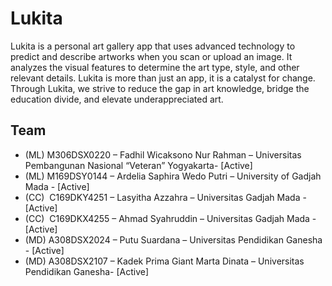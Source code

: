 # Lukita
Lukita is a personal art gallery app that uses advanced technology to predict and describe artworks when you scan or upload an image. It analyzes the visual features to determine the art type, style, and other relevant details. Lukita is more than just an app, it is a catalyst for change. Through Lukita, we strive to reduce the gap in art knowledge, bridge the education divide, and elevate underappreciated art.

## Team

- (ML) M306DSX0220 – Fadhil Wicaksono Nur Rahman – Universitas Pembangunan Nasional “Veteran” Yogyakarta- [Active]
- (ML) M169DSY0144 – Ardelia Saphira Wedo Putri – University of Gadjah Mada - [Active]
- (CC)  C169DKY4251 – Lasyitha Azzahra – Universitas Gadjah Mada - [Active]
- (CC)  C169DKX4255 – Ahmad Syahruddin – Universitas Gadjah Mada - [Active]
- (MD) A308DSX2024 – Putu Suardana – Universitas Pendidikan Ganesha - [Active]
- (MD) A308DSX2107 – Kadek Prima Giant Marta Dinata – Universitas Pendidikan Ganesha- [Active]
